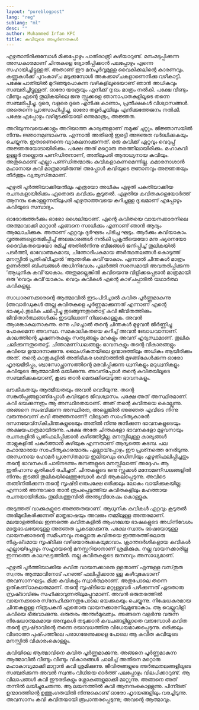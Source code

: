 ```yaml
---
layout: "pureblogpost"
lang: "reg"
sublang: "ml"
desc: ""
author: Muhammed Irfan KPC
title: കവിയുടെ അപൂര്‍ണതകള്‍
---
```

എഴുതാനിരിക്കുമ്പോള്‍ മിക്കപ്പോഴും പാതിരാത്രി കഴിയാറുണ്ട്‌. മനംമടുപ്പിക്കുന്ന അന്ധകാരമാണ്‌ ചിന്തകളെ ദ്യോതിപ്പിക്കാന്‍ പലപ്പോഴും എന്നെ സഹായിച്ചിട്ടുള്ളത്‌. അതാണ്‌ ഈ മനപൂര്‍വ്വമുള്ള വൈകിക്കലിന്റെ കാരണവും. കണ്ണുകള്‍ക്ക്‌ പുറംകാഴ്‌ച മടുക്കുമ്പോള്‍ അകക്കാഴ്‌ചകളാണെനിക്കു വഴികാട്ടി. പക്ഷേ പാതിയില്‍ മുറിഞ്ഞുപോകുന്ന വഴികളിലൂടെയാണ്‌ ഞാന്‍ അധികവും സഞ്ചരിച്ചിട്ടുള്ളത്‌. ഓരോ യാത്രയും എനിക്ക്‌ ദു:ഖം മാത്രം നല്‍കി. പക്ഷേ വീണ്ടും വീണ്ടും എന്റെ തൂലികയിലെ ജനു സ്സുക്കളെ ഞാനാപാതകളിലൂടെ തന്നെ സഞ്ചരിപ്പിച്ചു. ദൂരെ, വളരെ ദൂരെ എനിക്കു കാണാം, പ്രതീക്ഷകള്‍ വിശ്വാസങ്ങള്‍. അതെന്നെ പ്രാത്സാഹിപ്പിച്ചു, ഓരോ തളര്‍ച്ചയിലും എനിക്കുത്തേജനം നല്‍കി. പക്ഷേ എപ്പോഴും വഴിമുടക്കിയായി ഒന്നുമാത്രം, അജ്ഞത.

അറിയുന്നവയെക്കാളും അറിയാത്ത കാര്യങ്ങളാണ്‌ നമുക്ക്‌ ചുറ്റും. ജിജ്ഞാസയില്‍ നിന്നും ജ്ഞാനമുണ്ടാകുന്നു. എന്നാല്‍ അതിന്റെ ഇരട്ടി അജ്ഞത വര്‍ദ്ധിക്കുകയും ചെയ്യുന്നു. ഇതാണെന്നെ വ്യാകുലനാക്കുന്നത്‌. ഒരു കവിക്ക്‌ ഏറ്റവും വെറുപ്പ്‌ അജ്ഞതയോടായിരിക്കും. പക്ഷേ അത്‌ മറ്റൊരു തരത്തിലായിരിക്കും. മഹാകവി ഉള്ളൂര്‍ നല്ലൊരു പണ്‌ഡിതനാണ്‌, അതിലുപരി ആരാധ്യനായ കവിയും. അതുകൊണ്ട്‌ എല്ലാ പണ്‌ഡിതന്മാരും കവികളാകണമെന്നില്ല. കുമാരനാശാന്‍ മഹാനായ കവി മാത്രമായിരുന്നു! അപ്പോള്‍ കവിയുടെ ജ്ഞാനവും അജ്ഞതയും തീര്‍ത്തും വ്യത്യസ്‌തമാണ്‌.

എഴുതി പൂര്‍ത്തിയാക്കിയതിലും എത്രയോ അധികം എഴുതി പകുതിയാക്കിയ രചനകളായിരിക്കും ഏതൊരു കവിക്കും കൂടുതല്‍. എഴുതിയ കവിതകളെയോര്‍ത്ത്‌ ആനന്ദം കൊള്ളുന്നതിലുപരി എഴുതാത്തവയെ കുറിച്ചുള്ള ദു:ഖമാണ്‌ എപ്പോഴും കവിയുടെ സമ്പാദ്യം. 

ഓരോരുത്തര്‍ക്കും ഓരോ ശൈലിയാണ്‌. എന്റെ കവിതയെ വായനക്കാരനിലെ അത്മാവാക്കി മാറ്റാന്‍ എങ്ങനെ സാധിക്കും എന്നാണ്‌ ഞാന്‍ ആദ്യം ആലോചിക്കുക. അതാണ്‌ ഏറ്റവും ദുര്‍ഘടം പിടിച്ച ഘട്ടം. ആര്‍ക്കും കവിയാകാം. വൃത്തങ്ങളൊരുമിപ്പിച്ച്‌ അലങ്കാരങ്ങള്‍ നല്‍കി പ്രകൃതിയെയോ മനു ഷ്യനെയോ ദൈവികതയെയോ രമിച്ച്‌ അതില്‍നിന്നു ബീജങ്ങള്‍ ജനിപ്പിച്ച്‌ തൂലികയില്‍ പടര്‍ത്തി, ഭാവോത്മകമായ, ചിന്തോദീപകമായ അര്‍ത്ഥതലങ്ങള്‍ കൊടുത്ത്‌ മനസ്സില്‍ പ്രതിഷ്‌ഠിച്ചാല്‍ ‘ആന്തരിക കവി’യാകാം. എന്നാല്‍ ചിന്തകള്‍ മാത്രം ഉണര്‍ത്തി ബിംബങ്ങള്‍ അധിനിവേശം പുലര്‍ത്തി സരസമായി അവതരിപ്പിക്കുന്ന ‘ആധുനിക കവി’യാകാം. അതുമല്ലെങ്കില്‍ കവിയെന്നു വിളിക്കപ്പെടാന്‍ മാത്രമായി ഒരു ‘വെറും കവി’യാകാം. വെറും കവികള്‍ എന്റെ കാഴ്‌ചപ്പാടില്‍ യഥാര്‍ത്ഥ കവികളല്ല. 

സാധാരണക്കാരന്റെ ആത്മാവില്‍ ഇടംപിടിച്ചാല്‍ കവിത പൂര്‍ണ്ണമാകുന്നു (അവാര്‍ഡുകള്‍ അല്ല കവിതകളെ പൂര്‍ണ്ണമാക്കുന്നത്‌ എന്നാണ്‌ എന്റെ ഭാഷ്യം).തൂലിക ചലിപ്പിച്ചു തുടങ്ങുന്നതുതൊട്ട്‌ കവി ജീവിതത്തിഌം ജീവിതാര്‍ത്ഥങ്ങള്‍ക്കും ഇടയിലാണ്‌ നിലകൊള്ളുക. അവന്‍ ആശങ്കാകുലനാകുന്നു. ഒന്നു പിഴച്ചാല്‍ തന്റെ ചിന്തകള്‍ മുഴുവന്‍ ജീര്‍ണ്ണിച്ചു പോകുമെന്ന അവസ്ഥ. സമകാലികതയെ കുറിച്ച്‌ അവന്‍ ബോധവാനാണ്‌. കാലത്തിന്റെ ചൂഷണതകളും സത്യങ്ങളും മറകളും അവന്‌ ഹൃദ്യസ്ഥമാണ്‌. തൂലിക ചലിക്കുന്നതുതൊട്ട്‌. ചിന്താമണ്‌ഡലങ്ങളും ഭാവനകളും തന്റെ വികാരങ്ങളും കവിയെ ഉന്മാദനാക്കുന്നു. ലൈംഗികതയിലെ ഉന്മാദത്തിലും അധികം ആയിരിക്കും അത്‌. തന്റെ കാതുകളില്‍ അതിഭീകര ശബ്‌ദത്തില്‍ മുഴങ്ങികേള്‍ക്കുന്ന ഓരോ ഹൃദയമിടിപ്പും, ശ്വാസോച്ഛാസത്തിന്റെ മരവിപ്പിക്കുന്ന ധ്വനികളും മറുധ്വനികളും കവിയുടെ ആത്മാവില്‍ ലയിക്കുന്നു. അവനിപ്പോള്‍ തന്റെ കവിതയിലൂടെ സഞ്ചരിക്കുകയാണ്‌, കൂടെ താന്‍ മെരുക്കിയെടുത്ത ഭാവനകളും. 

ലൗകീകതയും ആത്മീയതയും അവന്‍ വെടിയുന്നു. തന്റെ സങ്കല്‍പ്പങ്ങളാണിപ്പോള്‍ കവിയുടെ ജീവശ്വാസം. പക്ഷേ അത്‌ അസ്ഥിരമാണ്‌. കവി ഭയക്കുന്നതും ആ അസ്ഥിരതയാണ്‌. അത്‌ തന്റെ കവിതയെ കൊല്ലുന്നു. അങ്ങനെ സംഭവിക്കുന്ന അസ്ഥിരത, അല്ലെങ്കില്‍ അജ്ഞത എവിടെ നിന്നു വരുന്നുവെന്ന്‌ കവി അജ്ഞനാണ്‌!! വിഖ്യാത സാഹിത്യകാരന്‍ ദസനയേവ്‌സ്‌കിചിന്തകളുടെയും അതില്‍ നിന്നു ജനിക്കുന്ന ഭാവനകളുടെയും അക്ഷയപാത്രമായിരുന്നു. പക്ഷേ അതേ ചിന്തകളോ ഭാവനകളോ മുഴുവനായും രചനകളില്‍ പ്രതിഫലിപ്പിക്കാന്‍ കഴിഞ്ഞിട്ടില്ല. മനസ്സിലുള്ള കാര്യങ്ങള്‍ താളുകളില്‍ പകര്‍ത്താന്‍ കഴിയുക എന്നതാണ്‌ ആദ്യത്തെ കടമ്പ. പല മഹാന്മാരായ സാഹിത്യകാരന്മാരും എല്ലായ്‌പ്പോഴും ഈ പ്രശ്‌നത്തെ നേരിടുന്നു. അന്ധനായ ഹോമര്‍ പ്രശസ്‌തമായ ഇലിയഡും ഒഡീസിയും എഴുതിഫലിപ്പിച്ചതും തന്റെ ഭാവനകള്‍ പാടിനടന്നും ജനങ്ങളുടെ മനസ്സിലാണ്‌ അദ്ദേഹം ആ ഇതിഹാസ കൃതികള്‍ രചിച്ചത്‌. ചിന്തകളുടെ ജനു സ്സുക്കള്‍ മനോമണ്‌ഡലങ്ങളില്‍ നിന്നും തുടങ്ങി തൂലികയിലെത്തുമ്പോള്‍ കവി ആകുലപ്പെടുന്നു. അവിടെ തങ്ങിനില്‍ക്കുന്ന തന്റെ സൃഷ്‌ടി ഒരുപക്ഷേ ഒരിക്കലും ലോകം വായിക്കുകയില്ല. എന്നാല്‍ അന്നുവരെ താന്‍ രൂപപ്പെടുത്തിയ കവിതകളിലും മഹത്തായ രചനയായിരിക്കും തൂലികത്തുമ്പില്‍ അന്ത്യവിശേഷം കൊള്ളുക. 

അടുത്തത്‌ വാക്കുകളുടെ അജ്ഞതയാണ്‌. ആധുനിക കവികള്‍ ഏറ്റവും കൂടുതല്‍ അഭിമുഖീകരിക്കുന്നത്‌ മാതൃഭാഷയും അവഌം തമ്മിലുള്ള അന്തരമാണ്‌. മലയാളത്തിലെ ഇന്നത്തെ കവിതകളില്‍ ആംഗലേയ ഭാഷകളുടെ അധിനിവേശം മാതൃഭാഷയോടുള്ള അജ്ഞത പ്രകടമാക്കുന്നു. പക്ഷേ സ്വന്തം ഭാഷയോടുള്ള വായനക്കാരന്റെ സമീപനവും നല്ലൊരു കവിതയെ ഇത്തരത്തിലൊരു നികൃഷ്‌ടമായ സൃഷ്‌ടിക്കു വഴിയൊരുക്കുകയുമാവാം. ക്രാന്തദര്‍ശികളായ കവികള്‍ എല്ലായ്‌പ്പോഴും സഹൃദയന്റെ മനസ്സറിയാനാണ്‌ ശ്രമിക്കുക. നല്ല വായനക്കാരില്ല ഇന്നത്തെ കാലഘട്ടത്തില്‍. നല്ല കവിതകളുടെ ജനനവും അസാധ്യമാണ്‌.

എഴുതി പൂര്‍ത്തിയാക്കിയ കവിത വായനക്കാരനു ള്ളതാണ്‌ എന്നുള്ള വസ്‌തുത സ്വന്തം ആത്മാവിനോട്‌ പറഞ്ഞ്‌ ഫലിപ്പിക്കാനു ള്ള കഴിവുകേടാണ്‌ അവസാനഘട്ടം. മിക്ക കവികളും സ്വാര്‍ത്ഥരാണ്‌. അതുപോലെ തന്നെ ഉത്‌കണ്‌ഠാകുലരുമാണ്‌. തന്റെ സൃഷ്‌ടിയെ മറ്റുള്ളവര്‍ പഴിക്കുന്നത്‌ ഏതൊരു സ്രഷ്‌ടാവിഌം സഹിക്കാവുന്നതിലുമപ്പുറമാണ്‌. അവന്‍ ഒരുതരത്തില്‍ വായനക്കാരെ സ്‌നേഹിക്കുന്നതുപോലെ ഭയക്കുകയും ചെയ്യുന്നു. നിഷേധകരമായ ചിന്തകളുള്ള നിരൂപകന്‍ ഏതൊരു വായനക്കാരനിലുമുണ്ടാകാം. ആ വെല്ലുവിളി കവിയെ ഭീരുവാക്കുന്നു. ഒരുതരം അന്തര്‍മുഖത്വം. അങ്ങനെ വളര്‍ന്നു വരുന്ന നിഷേധാത്മകമായ അമ്പുകള്‍ തടുക്കാന്‍ കവചങ്ങളില്ലാതെ വരുമ്പോള്‍ കവിത തന്റെ സ്രഷ്‌ടാവിന്റെ തന്നെ ദയാവധത്തിനു  വിധേയമാക്കപ്പെടുന്നു. ഒരിക്കലും വിടരാത്ത പുഷ്‌പത്തിലെ പരാഗരേണുക്കളെ പോലെ ആ കവിത കവിയുടെ മനസ്സില്‍ വികാരംകൊള്ളും.

കവിയിലെ ആത്മാവിനെ കവിത പൂര്‍ണ്ണമാക്കുന്നു. അങ്ങനെ പൂര്‍ണ്ണമാകുന്ന ആത്മാവില്‍ വീണ്ടും വീണ്ടും വികാരങ്ങള്‍ ചാലിച്ച്‌ അതിനെ മറ്റൊരു മഹാകാവ്യമാക്കി മാറ്റാന്‍ കവി ശ്രമിക്കുന്നു. ജീവിതങ്ങളുടെ അര്‍ത്ഥതലങ്ങളിലൂടെ സഞ്ചരിക്കുന്ന അവന്‍ സ്വന്തം വിധിയെ ഓര്‍ത്ത്‌ പലപ്പോഴും വിലപിക്കാറുണ്ട്‌. ആ വിലാപങ്ങള്‍ കവി ഈരടികളും ശ്ലോകങ്ങളുമാക്കി മാറ്റുന്നു. അങ്ങനെ അത്‌ തന്നില്‍ ലയിച്ചുചേരുന്നു. ആ ലയനത്തില്‍ കവി ആനന്ദംകൊള്ളുന്നു. പിന്നീടത്‌ ഉന്മാദത്തിന്റെ ഉത്തുംഗതയില്‍ നിന്നുകൊണ്ട്‌ ഓരോ ഹൃദയങ്ങളിലും വരച്ചിടുന്നു. അവസാനം കവി കവിതയായി രൂപാന്തരപ്പെടുന്നു; അവന്റെ ആത്മാവും.
